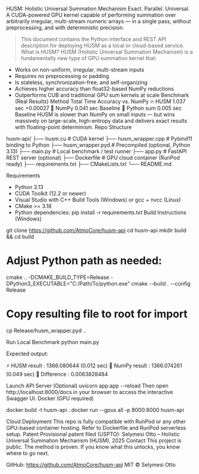 HUSM: Holistic Universal Summation Mechanism
Exact. Parallel. Universal.
A CUDA-powered GPU kernel capable of performing summation over arbitrarily irregular, multi-stream numeric arrays — in a single pass, without preprocessing, and with deterministic precision.

> This document contains the Python interface and REST API description for deploying HUSM as a local or cloud-based service.
What is HUSM?
HUSM (Holistic Universal Summation Mechanism) is a fundamentally new type of GPU summation kernel that:
- Works on non-uniform, irregular, multi-stream inputs
- Requires no preprocessing or padding
- Is stateless, synchronization-free, and self-organizing
- Achieves higher accuracy than float32-based NumPy reductions
- Outperforms CUB and traditional GPU sum kernels at scale
Benchmark (Real Results)
Method	Total Time	Accuracy vs. NumPy
🔥 HUSM	1.037 sec	+0.00027
🧠 NumPy	0.041 sec	Baseline
🐢 Python sum	0.005 sec	Baseline
HUSM is slower than NumPy on small inputs — but wins massively on large-scale, high-entropy data and delivers exact results with floating-point determinism.
Repo Structure

husm-api/
├── husm.cu               # CUDA kernel
├── husm_wrapper.cpp      # Pybind11 binding to Python
├── husm_wrapper.pyd      # Precompiled (optional, Python 3.13)
├── main.py               # Local benchmark / test runner
├── app.py                # FastAPI REST server (optional)
├── Dockerfile            # GPU cloud container (RunPod ready)
├── requirements.txt
├── CMakeLists.txt
└── README.md

Requirements
- Python 3.13
- CUDA Toolkit (12.2 or newer)
- Visual Studio with C++ Build Tools (Windows) or gcc + nvcc (Linux)
- CMake >= 3.18
- Python dependencies:
pip install -r requirements.txt
Build Instructions (Windows)

git clone https://github.com/AtmoCore/husm-api
cd husm-api
mkdir build && cd build

# Adjust Python path as needed:
cmake .. -DCMAKE_BUILD_TYPE=Release -DPython3_EXECUTABLE="C:/Path/To/python.exe"
cmake --build . --config Release

# Copy resulting file to root for import
cp Release/husm_wrapper.pyd ..

Run Local Benchmark
python main.py

Expected output:

⚡ HUSM result   : 1366.080644    (0.012 sec)
🧠 NumPy result : 1366.074261    (0.049 sec)
📐 Difference    : 0.0063828484

Launch API Server (Optional)
uvicorn app:app --reload
Then open http://localhost:8000/docs in your browser to access the interactive Swagger UI.
Docker (GPU required)

docker build -t husm-api .
docker run --gpus all -p 8000:8000 husm-api

Cloud Deployment
This repo is fully compatible with RunPod or any other GPU-based container hosting.
Refer to Dockerfile and RunPod serverless setup.
Patent
Provisional patent filed (USPTO):
Selymesi Otto – Holistic Universal Summation Mechanism (HUSM), 2025
Contact
This project is public. The method is proven.
If you know what this unlocks, you know where to go next.

GitHub: https://github.com/AtmoCore/husm-api
MIT © Selymesi Otto
